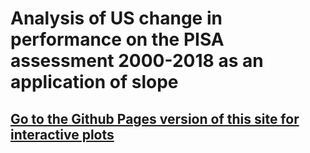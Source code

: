 Analysis of US change in performance on the PISA assessment 2000-2018 as
an application of slope
================


## [Go to the Github Pages version of this site for interactive plots]()
